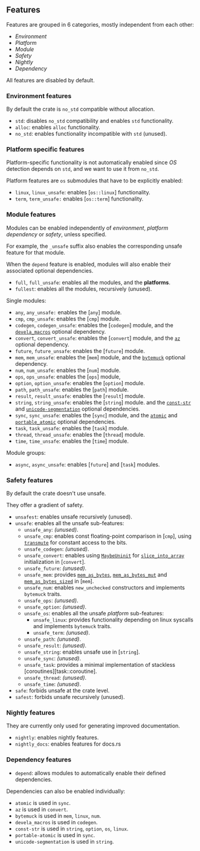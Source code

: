 ## Features

Features are grouped in 6 categories, mostly independent from each other:
- *Environment*
- *Platform*
- *Module*
- *Safety* 
- *Nightly*
- *Dependency*

All features are disabled by default.


### Environment features

By default the crate is `no_std` compatible without allocation.

- `std`: disables `no_std` compatibility and enables `std` functionality.
- `alloc`: enables `alloc` functionality.
- `no_std`: enables functionality incompatible with `std` (unused).


### Platform specific features

Platform-specific functionality is not automatically enabled since *OS* detection
depends on `std`, and we want to use it from `no_std`.

Platform features are `os` submodules that have to be explicitly enabled:
- `linux`, `linux_unsafe`: enables [`os::linux`] functionality.
- `term`, `term_unsafe:` enables [`os::term`] functionality.


### Module features

Modules can be enabled independently of *environment*, *platform* *dependency*
or *safety*, unless specified.

For example, the `_unsafe` suffix also enables the corresponding unsafe feature
for that module.

When the `depend` feature is enabled, modules will also enable their associated
optional dependencies.

- `full`, `full_unsafe`: enables all the modules, and the **platforms**.
- `fullest`: enables all the modules, recursively (unused).

Single modules: 
- `any`, `any_unsafe:` enables the [`any`] module.
- `cmp`, `cmp_unsafe`: enables the [`cmp`] module.
- `codegen`, `codegen_unsafe`: enables the [`codegen`] module,
  and the [`devela_macros`] optional dependency.
- `convert`, `convert_unsafe`: enables the [`convert`] module,
  and the [`az`] optional dependency.
- `future`, `future_unsafe`: enables the [`future`] module.
- `mem`, `mem_unsafe`: enables the [`mem`] module,
  and the [`bytemuck`] optional dependency.
- `num`, `num_unsafe`: enables the [`num`] module.
- `ops`, `ops_unsafe`: enables the [`ops`] module,
- `option`, `option_unsafe`: enables the [`option`] module.
- `path`, `path_unsafe`: enables the [`path`] module.
- `result`, `result_unsafe`: enables the [`result`] module.
- `string`, `string_unsafe`: enables the [`string`] module.
  and the [`const-str`] and [`unicode-segmentation`] optional dependencies.
- `sync`, `sync_unsafe`: enables the [`sync`] module,
  and the [`atomic`] and [`portable_atomic`] optional dependencies.
- `task`, `task_unsafe`: enables the [`task`] module.
- `thread`, `thread_unsafe`: enables the [`thread`] module.
- `time`, `time_unsafe`: enables the [`time`] module.

Module groups:
- `async`, `async_unsafe`: enables [`future`] and [`task`] modules.


### Safety features

By default the crate doesn't use unsafe.

They offer a gradient of safety.

- `unsafest`: enables unsafe recursively (unused).
- `unsafe`: enables all the unsafe sub-features:
  - `unsafe_any`: *(unused)*.
  - `unsafe_cmp`: enables const floating-point comparison in [`cmp`],
       using [`transmute`] for constant access to the bits.
  - `unsafe_codegen`: *(unused)*.
  - `unsafe_convert`: enables using [`MaybeUninit`] for [`slice_into_array`]
      initialization in [`convert`].
  - `unsafe_future`: *(unused)*.
  - `unsafe_mem`: provides [`mem_as_bytes`], [`mem_as_bytes_mut`] and
    [`mem_as_bytes_sized`] in [`mem`].
  - `unsafe_num`: enables `new_unchecked` constructors and implements `bytemuck` traits.
  - `unsafe_ops`: *(unused)*.
  - `unsafe_option`: *(unused)*.
  - `unsafe_os`: enables all the unsafe *platform* sub-features:
    - `unsafe_linux`: provides functionality depending on linux syscalls and
         implements `bytemuck` traits.
    - `unsafe_term`: *(unused)*.
  - `unsafe_path`: *(unused)*.
  - `unsafe_result`: *(unused)*.
  - `unsafe_string`: enables unsafe use in [`string`].
  - `unsafe_sync`: *(unused)*.
  - `unsafe_task`: provides a minimal implementation of stackless
    [coroutines][task::coroutine].
  - `unsafe_thread`: *(unused)*.
  - `unsafe_time`: *(unused)*.
- `safe`: forbids unsafe at the crate level.
- `safest`: forbids unsafe recursively (unused).


### Nightly features

They are currently only used for generating improved documentation.

- `nightly`: enables nightly features.
- `nightly_docs`: enables features for docs.rs


### Dependency features

- `depend`: allows modules to automatically enable their defined dependencies.

Dependencies can also be enabled individually:
- `atomic` is used in `sync`.
- `az` is used in `convert`.
- `bytemuck` is used in `mem`, `linux`, `num`.
- `devela_macros` is used in `codegen`.
- `const-str` is used in `string`, `option`, `os`, `linux`.
- `portable-atomic` is used in `sync`.
- `unicode-segmentation` is used in `string`.

[`IntBuf`]: string::IntBuf
[`IntBufable`]: string::IntBufAble
[`slice_into_array`]: convert::collection::slice_into_array
[`MaybeUninit`]: core::mem::MaybeUninit
[`transmute`]: core::mem::transmute
[`mem_as_bytes`]: mem::mem_as_bytes
[`mem_as_bytes_mut`]: mem::mem_as_bytes_mut
[`mem_as_bytes_sized`]: mem::mem_as_bytes_sized

[`atomic`]: depend::atomic
[`az`]: depend::az
[`bytemuck`]: depend::bytemuck
[`devela_macros`]: depend::devela_macros
[`const-str`]: depend::const_str
[`portable_atomic`]: depend::portable_atomic
[`unicode-segmentation`]: depend::unicode_segmentation
